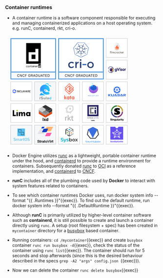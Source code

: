 
### Container runtimes

* A container runtime is a software component responsible for executing and managing containerized applications on a host operating system. e.g. runC, containerd, rkt, cri-o.

![Scan results](./assets/container_runtimes.png)


* Docker Engine utilizes [runc](https://github.com/opencontainers/runc) as a lightweight, portable container runtime under the hood, and [containerd](https://containerd.io/) to provide a runtime environment for containers. Subsequently donated [runc](https://github.com/opencontainers/runc) to [OCI](https://opencontainers.org/about/overview/) as a reference implementation, and [containerd](https://containerd.io/) to [CNCF](https://www.cncf.io/projects/containerd/).

* **runC** includes all of the plumbing code used by **Docker** to interact with system features related to containers. 

* To see which container runtimes Docker uses, run docker system info --format "{{ .Runtimes }}"{{exec}}. To find out the default runtime, run docker system info --format "{{ .DefaultRuntime }}"{{exec}}.


* Although **runC** is primarily utilized by higher-level container software such as **containerd**, it is still possible to create and launch a container directly using `runc`. A setup (root filesystem + spec) has been created in `mycontainer` directory for a [busybox](https://hub.docker.com/_/busybox) based container.

* Running containers: `cd /mycontainer`{{exec}} and create `busybox` container `runc run busybox -d`{{exec}}, check the status of the container using `runc list`{{exec}}. The container should run for 5 seconds and stop afterwards (since this is the desired behaviour described in the specs `grep -A2 "args" config.json `{{exec}}).

* Now we can delete the container `runc delete busybox`{{exec}}